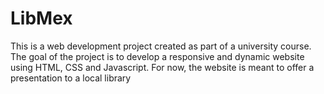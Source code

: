 <h1>LibMex</h1>
<p>
  This is a web development project created as part of a university course. The goal of the project is to develop a responsive and dynamic website using HTML, CSS and Javascript.
  For now, the website is meant to offer a presentation to a local library
</p>
